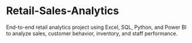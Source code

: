 # Retail-Sales-Analytics
End-to-end retail analytics project using Excel, SQL, Python, and Power BI to analyze sales, customer behavior, inventory, and staff performance.
